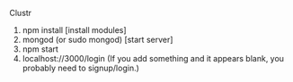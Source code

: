 Clustr

1. npm install [install modules]
2. mongod (or sudo mongod) [start server]
3. npm start
4. localhost://3000/login (If you add something and it appears blank, you probably need to signup/login.)